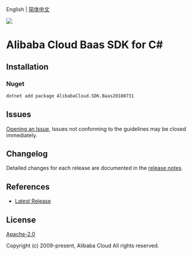 English | [简体中文](README-CN.md)

![](https://aliyunsdk-pages.alicdn.com/icons/AlibabaCloud.svg)

# Alibaba Cloud Baas SDK for C#

## Installation

### Nuget

```bash
dotnet add package AlibabaCloud.SDK.Baas20180731
```

## Issues

[Opening an Issue](https://github.com/aliyun/alibabacloud-csharp-sdk/issues/new), Issues not conforming to the guidelines may be closed immediately.

## Changelog

Detailed changes for each release are documented in the [release notes](./ChangeLog.md).

## References

* [Latest Release](https://github.com/aliyun/alibabacloud-csharp-sdk/)

## License

[Apache-2.0](http://www.apache.org/licenses/LICENSE-2.0)

Copyright (c) 2009-present, Alibaba Cloud All rights reserved.
